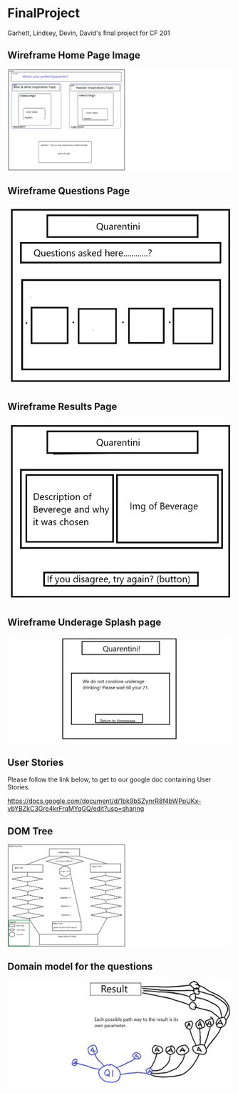 # FinalProject
Garhett, Lindsey, Devin, David's final project for CF 201

## Wireframe Home Page Image

![wireframe](images/WireFramefor201Final.png)

## Wireframe Questions Page

![wireframe2](images/wireframe2.png)

## Wireframe Results Page

![wireframe2](images/wireframe3.png)

## Wireframe Underage Splash page

![wireframe2](images/wireframe4.png)

## User Stories

Please follow the link below, to get to our google doc containing User Stories.

https://docs.google.com/document/d/1bk9bSZynrR8f4bWPpUKx-vbYBZkC3Gre4krFrqMYqGQ/edit?usp=sharing

## DOM Tree

![DOMtree](images/DOMTreePlanfor201Final.png)

## Domain model for the questions 

![wireframe2](images/wireframe5.png)